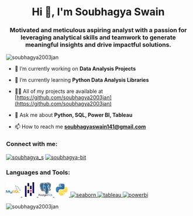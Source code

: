 <h1 align="center">Hi 👋, I'm Soubhagya Swain</h1>
<h3 align="center">Motivated and meticulous aspiring analyst with a passion for leveraging analytical skills and teamwork to generate meaningful insights and drive impactful solutions.</h3>

<p align="left"> <img src="https://komarev.com/ghpvc/?username=soubhagya2003jan&label=Profile%20views&color=0e75b6&style=flat" alt="soubhagya2003jan" /> </p>

- 🔭 I’m currently working on **Data Analysis Projects**

- 🌱 I’m currently learning **Python Data Analysis Libraries**

- 👨‍💻 All of my projects are available at [https://github.com/soubhagya2003jan](https://github.com/soubhagya2003jan)

- 💬 Ask me about **Python, SQL, Power BI, Tableau**

- 📫 How to reach me **soubhagyaswain141@gmail.com**

<h3 align="left">Connect with me:</h3>
<p align="left">
<a href="https://kaggle.com/soubhagyaswain14" target="blank"><img align="center" src="https://raw.githubusercontent.com/rahuldkjain/github-profile-readme-generator/master/src/images/icons/Social/kaggle.svg" alt="soubhagya_s" height="30" width="40" /></a>
<a href="https://www.leetcode.com/soubhagya-bit" target="blank"><img align="center" src="https://raw.githubusercontent.com/rahuldkjain/github-profile-readme-generator/master/src/images/icons/Social/leet-code.svg" alt="soubhagya-bit" height="30" width="40" /></a>
</p>

<h3 align="left">Languages and Tools:</h3>
<p align="left"> 
  <a href="https://www.mysql.com/" target="_blank" rel="noreferrer"> <img src="https://raw.githubusercontent.com/devicons/devicon/master/icons/mysql/mysql-original-wordmark.svg" alt="mysql" width="40" height="40"/> </a> 
  <a href="https://pandas.pydata.org/" target="_blank" rel="noreferrer"> <img src="https://raw.githubusercontent.com/devicons/devicon/2ae2a900d2f041da66e950e4d48052658d850630/icons/pandas/pandas-original.svg" alt="pandas" width="40" height="40"/> </a> 
  <a href="https://www.postgresql.org" target="_blank" rel="noreferrer"> <img src="https://raw.githubusercontent.com/devicons/devicon/master/icons/postgresql/postgresql-original-wordmark.svg" alt="postgresql" width="40" height="40"/> </a> 
  <a href="https://www.python.org" target="_blank" rel="noreferrer"> <img src="https://raw.githubusercontent.com/devicons/devicon/master/icons/python/python-original.svg" alt="python" width="40" height="40"/> </a> 
  <a href="https://seaborn.pydata.org/" target="_blank" rel="noreferrer"> <img src="https://seaborn.pydata.org/_images/logo-mark-lightbg.svg" alt="seaborn" width="40" height="40"/> </a> 
  <a href="https://www.tableau.com/" target="_blank" rel="noreferrer"> <img src="https://www.selectdistinct.co.uk/wp-content/uploads/2023/03/Tableau-logo-removebg-preview.png" alt="tableau" width="40" height="40"/> </a>
  <a href="https://powerbi.microsoft.com/" target="_blank" rel="noreferrer"> <img src="https://skillforge.com/wp-content/uploads/2021/01/Power_BI-300x300.png" alt="powerbi" width="40" height="40"/> </a>
</p>

<p><img align="center" src="https://github-readme-stats.vercel.app/api/top-langs?username=soubhagya2003jan&show_icons=true&locale=en&layout=compact" alt="soubhagya2003jan" /></p>
